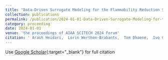 ```yaml
---
title: "Data-Driven Surrogate Modeling for the Flammability Reduction System"
collection: publications
permalink: /publication/2024-01-01-Data-Driven-Surrogate-Modeling-for-the-Flammability-Reduction-System
category: proceeding
date: 2024-01-01
venue: 'the proceedings of AIAA SCITECH 2024 Forum'
citation: ' Arash Heidari,  Lorin Werthen-Brabants,  Tom Dhaene,  Ivo Couckuyt,  Can Onur,  Pieter Gils,  Ivana Jojic, &quot;Data-Driven Surrogate Modeling for the Flammability Reduction System.&quot; In the proceedings of AIAA SCITECH 2024 Forum, 2024.'
---
```

Use [Google Scholar](https://scholar.google.com/scholar?q=Data+Driven+Surrogate+Modeling+for+the+Flammability+Reduction+System){:target="_blank"} for full citation